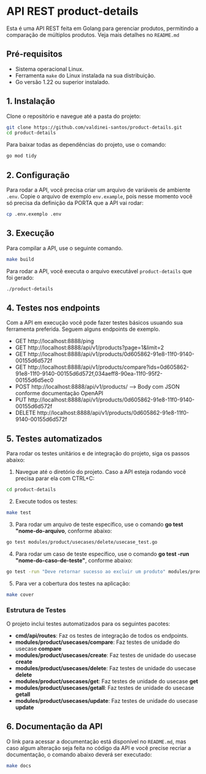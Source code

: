 # API REST product-details

Esta é uma API REST feita em Golang para gerenciar produtos, permitindo a comparação de múltiplos produtos. Veja mais detalhes no `README.md`

## Pré-requisitos

- Sistema operacional Linux.
- Ferramenta `make` do Linux instalada na sua distribuição.
- Go versão 1.22 ou superior instalado.

## 1. Instalação

Clone o repositório e navegue até a pasta do projeto:
```bash
git clone https://github.com/valdinei-santos/product-details.git
cd product-details
```

Para baixar todas as dependências do projeto, use o comando:
```bash
go mod tidy
```

## 2. Configuração
Para rodar a API, você precisa criar um arquivo de variáveis de ambiente `.env`. Copie o arquivo de exemplo `env.example`, pois nesse momento você só precisa da definição da PORTA que a API vai rodar:
```bash
cp .env.exemplo .env
```

## 3. Execução

Para compilar a API, use o seguinte comando.
```bash
make build
```

Para rodar a API, você executa o arquivo executável `product-details` que foi gerado:
```bash
./product-details
```

## 4. Testes nos endpoints
Com a API em execução você pode fazer testes básicos usuando sua ferramenta preferida.
Seguem alguns endpoints de exemplo.
- GET http://localhost:8888/ping
- GET http://localhost:8888/api/v1/products?page=1&limit=2
- GET http://localhost:8888/api/v1/products/0d605862-91e8-11f0-9140-00155d6d572f
- GET http://localhost:8888/api/v1/products/compare?ids=0d605862-91e8-11f0-9140-00155d6d572f,034aeff8-90ea-11f0-95f2-00155d6d5ec0
- POST http://localhost:8888/api/v1/products/ --> Body com JSON conforme documentação OpenAPI
- PUT http://localhost:8888/api/v1/products/0d605862-91e8-11f0-9140-00155d6d572f
- DELETE http://localhost:8888/api/v1/products/0d605862-91e8-11f0-9140-00155d6d572f


## 5. Testes automatizados
Para rodar os testes unitários e de integração do projeto, siga os passos abaixo:

1. Navegue até o diretório do projeto. Caso a API esteja rodando você precisa parar ela com CTRL+C:
```bash
cd product-details
```

2. Execute todos os testes:
```bash
make test
```

3. Para rodar um arquivo de teste específico, use o comando **go test "nome-do-arquivo**, conforme abaixo:
```bash
go test modules/product/usecases/delete/usecase_test.go
```

4. Para rodar um caso de teste específico, use o comando **go test -run "nome-do-caso-de-teste"**, conforme abaixo:
```bash
go test -run "Deve retornar sucesso ao excluir um produto" modules/product/usecases/delete/usecase_test.go
```

5. Para ver a cobertura dos testes na aplicação:
```bash
make cover
``` 

### Estrutura de Testes
O projeto inclui testes automatizados para os seguintes pacotes:

- **cmd/api/routes**: Faz os testes de integração de todos os endpoints.
- **modules/product/usecases/compare**: Faz testes de unidade do usecase **compare** 
- **modules/product/usecases/create**: Faz testes de unidade do usecase **create**
- **modules/product/usecases/delete**: Faz testes de unidade do usecase **delete**
- **modules/product/usecases/get**: Faz testes de unidade do usecase **get**
- **modules/product/usecases/getall**: Faz testes de unidade do usecase **getall**
- **modules/product/usecases/update**: Faz testes de unidade do usecase **update**


## 6. Documentação da API
O link para acessar a documentação está disponível no `README.md`, mas caso algum alteração seja feita no código da API e você precise recriar a documentação, o comando abaixo deverá ser executado:
```bash
make docs
```